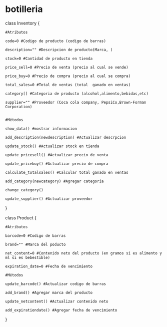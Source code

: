 # botilleria

class Inventory
{
    
    #Atributos

    code=0 #Codigo de producto (codigo de barras)
    
    description="" #Descripcion de producto(Marca, )
    
    stock=0 #Cantidad de producto en tienda
    
    price_sell=0 #Precio de venta (precio al cual se vende)
    
    price_buy=0 #Precio de compra (precio al cual se compra)
    
    total_sales=0 #Total de ventas (total  ganado en ventas)
    
    category[] #Categoria de producto (alcohol,alimento,bebidas,etc)
    
    supplier="" #Proveedor (Coca cola company, PepsiCo,Brown-Forman Corporation)


    #Métodos

    show_data() #mostrar informacion
    
    add_description(newdescription) #Actualizar descrpcion
    
    update_stock() #Actualizar stock en tienda
    
    update_pricesell() #Actualizar precio de venta
    
    update_pricebuy() #Actualizar precio de compra
    
    calculate_totalsales() #Calcular total ganado en ventas
    
    add_category(newcategory) #Agregar categoria
    
    change_category()
    
    update_supplier() #Actualizar proveedor

}


class Product
{
    
    #Atributos
    
    barcode=0 #Codigo de barras
    
    brand="" #Marca del poducto
    
    net_content=0 #Contenido neto del producto (en gramos si es alimento y ml si es bebestible)
    
    expiration_date=0 #Fecha de vencimiento
    
    #Métodos

    update_barcode() #Actualizar codigo de barras
    
    add_brand() #Agregar marca del producto
    
    update_netcontent() #Actualizar contenido neto 
    
    add_expirationdate() #Agregar fecha de vencimiento 
    

}
